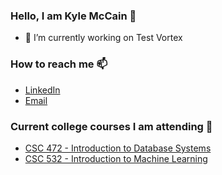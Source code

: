### Hello, I am Kyle McCain 👋

<!--
**Drbaltar/Drbaltar** is a ✨ _special_ ✨ repository because its `README.md` (this file) appears on your GitHub profile.
- 👯 I’m looking to collaborate on ...
- 🤔 I’m looking for help with ...
- 💬 Ask me about ...
- 😄 Pronouns: ...
- ⚡ Fun fact: ...
-->

- 🔭 I’m currently working on Test Vortex 


### How to reach me 📫
- [LinkedIn](https://www.linkedin.com/in/kyle-mccain/)
- [Email](chiefmccain85@gmail.com)

### Current college courses I am attending 🌱
- [CSC 472 - Introduction to Database Systems](http://catalog.uis.edu/coursedescriptions/csc/)
- [CSC 532 - Introduction to Machine Learning](http://catalog.uis.edu/coursedescriptions/csc/)
